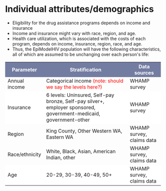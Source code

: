 # Individual attributes/demographics

* Eligibility for the drug assistance programs depends on income and insurance
* Income and insurance might vary with race, region, and age.
* Health care utilization, which is associated with the costs of each program, depends on income, insurance, region, race, and age.
* Thus, the EpiModelHIV population will have the following characteristics, all of which are assumed to be unchanging over each person's life:

<table>
<tr><th bgcolor="#737CA1"><font COLOR="#FFFFFF"><strong>Parameter</strong></font></th><th bgcolor="#737CA1"><font COLOR="#FFFFFF"><strong>Stratification</strong></font></th><th bgcolor="#737CA1"><font COLOR="#FFFFFF"><strong>Data sources</strong></font></th></tr>

<tr><td>Annual income</td><td>Categorical income <font color="red">(note: should we say the levels here?)</font></td><td>WHAMP survey</td></tr>

<tr><td bgcolor="#FFFFFF">Insurance</td><td bgcolor="#FFFFFF">6 levels: Uninsured, Self-pay bronze, Self-pay silver+, employer sponsored, government-medicaid, government-other</td><td bgcolor="#FFFFFF">WHAMP survey</td></tr>

<tr><td>Region</td><td>King County, Other Western WA, Eastern WA</td><td>WHAMP survey, claims data</td></tr>

<tr><td>Race/ethnicity</td><td>White, Black, Asian, American Indian, other </td><td>WHAMP survey, claims data</td></tr>

<tr><td bgcolor="#FFFFFF">Age</td><td bgcolor="#FFFFFF">20-29, 30-39, 40-49, 50+</td><td bgcolor="#FFFFFF">WHAMP survey, claims data</td></tr>
</table>

